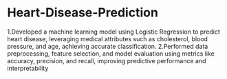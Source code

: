 # Heart-Disease-Prediction
1.Developed a machine learning model using Logistic Regression to predict heart disease, leveraging medical attributes
such as cholesterol, blood pressure, and age, achieving accurate classification.
2.Performed data preprocessing, feature selection, and model evaluation using metrics like accuracy, precision, and recall,
improving predictive performance and interpretability
